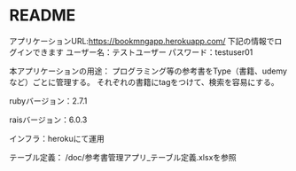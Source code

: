 # README

アプリケーションURL:https://bookmngapp.herokuapp.com/
下記の情報でログインできます
ユーザー名：テストユーザー
パスワード：testuser01

本アプリケーションの用途：
プログラミング等の参考書をType（書籍、udemyなど）ごとに管理する。
それぞれの書籍にtagをつけて、検索を容易にする。

rubyバージョン：2.7.1

raisバージョン：6.0.3

インフラ：herokuにて運用

テーブル定義：
/doc/参考書管理アプリ_テーブル定義.xlsxを参照
